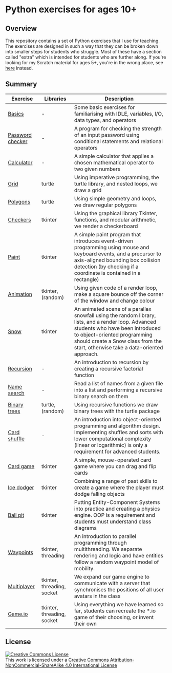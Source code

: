 # Python exercises for ages 10+

## Overview

This repository contains a set of Python exercises that I use for teaching. The exercises are designed in such a way that they can be broken down into smaller steps for students who struggle. Most of these have a section called "extra" which is intended for students who are further along. If you're looking for my Scratch material for ages 5+, you're in the wrong place, see [here](https://scratch.mit.edu/users/dramar/) instead.

## Summary

| Exercise                 | Libraries                  | Description                                                                                                                                                                                                                                                |
|--------------------------|----------------------------|------------------------------------------------------------------------------------------------------------------------------------------------------------------------------------------------------------------------------------------------------------|
| [Basics](basics)         | -                          | Some basic exercises for familiarising with IDLE, variables, I/O, data types, and operators                                                                                                                                                                |
| [Password checker](pass) | -                          | A program for checking the strength of an input password using conditional statements and relational operators                                                                                                                                             |
| [Calculator](calc)       | -                          | A simple calculator that applies a chosen mathematical operator to two given numbers                                                                                                                                                                       |
| [Grid](grid)             | turtle                     | Using imperative programming, the turtle library, and nested loops, we draw a grid                                                                                                                                                                         |
| [Polygons](shapes)       | turtle                     | Using simple geometry and loops, we draw regular polygons                                                                                                                                                                                                  |
| [Checkers](checkers)     | tkinter                    | Using the graphical library Tkinter, functions, and modular arithmetic, we render a checkerboard                                                                                                                                                           |
| [Paint](paint)           | tkinter                    | A simple paint program that introduces event-driven programming using mouse and keyboard events, and a precursor to axis-aligned bounding box collision detection (by checking if a coordinate is contained in a rectangle)                                |
| [Animation](animation)   | tkinter, (random)          | Using given code of a render loop, make a square bounce off the corner of the window and change colour                                                                                                                                                     |
| [Snow](snow)             | tkinter                    | An animated scene of a parallax snowfall using the random library, lists, and a render loop. Advanced students who have been introduced to object-oriented programming should create a Snow class from the start, otherwise take a data-oriented approach. |
| [Recursion](recursion)   | -                          | An introduction to recursion by creating a recursive factorial function                                                                                                                                                                                    |
| [Name search](search)    | -                          | Read a list of names from a given file into a list and performing a recursive binary search on them                                                                                                                                                        |
| [Binary trees](trees)    | turtle, (random)           | Using recursive functions we draw binary trees with the turtle package                                                                                                                                                                                     |
| [Card shuffle](shuffle)  | -                          | An introduction into object-oriented programming and algorithm design. Implementing shuffles and sorts with lower computational complexity (linear or logarithmic) is only a requirement for advanced students.                                            |
| [Card game](cards)       | tkinter                    | A simple, mouse-operated card game where you can drag and flip cards                                                                                                                                                                                       |
| [Ice dodger](ice)        | tkinter                    | Combining a range of past skills to create a game where the player must dodge falling objects                                                                                                                                                              |
| [Ball pit](balls)        | tkinter                    | Putting Entity-Component Systems into practice and creating a physics engine. OOP is a requirement and students must understand class diagrams                                                                                                             |
| [Waypoints](threads)     | tkinter, threading         | An introduction to parallel programming through multithreading. We separate rendering and logic and have entities follow a random waypoint model of mobility.                                                                                              |
| [Multiplayer](network)   | tkinter, threading, socket | We expand our game engine to communicate with a server that synchronises the positions of all user avatars in the class                                                                                                                                    |
| [Game.io](game)          | tkinter, threading, socket | Using everything we have learned so far, students can recreate the *.io game of their choosing, or invent their own                                                                                                                                        |

## License

<a rel="license" href="http://creativecommons.org/licenses/by-nc-sa/4.0/"><img alt="Creative Commons License" style="border-width:0" src="https://i.creativecommons.org/l/by-nc-sa/4.0/88x31.png" /></a><br />This work is licensed under a <a rel="license" href="http://creativecommons.org/licenses/by-nc-sa/4.0/">Creative Commons Attribution-NonCommercial-ShareAlike 4.0 International License</a>
